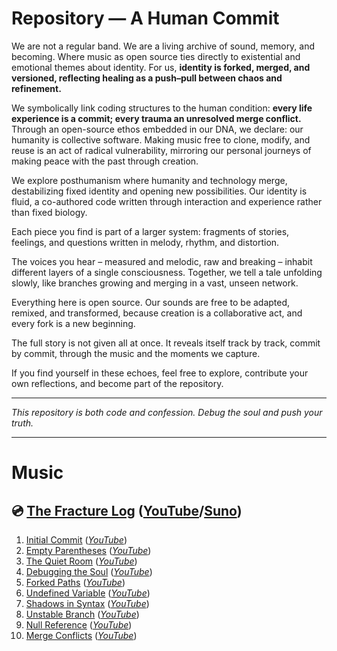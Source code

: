 # Repository — A Human Commit

We are not a regular band. We are a living archive of sound, memory, and becoming. Where music as open source ties directly to existential and emotional themes about identity. For us, **identity is forked, merged, and versioned, reflecting healing as a push–pull between chaos and refinement.**

We symbolically link coding structures to the human condition: **every life experience is a commit; every trauma an unresolved merge conflict.** Through an open-source ethos embedded in our DNA, we declare: our humanity is collective software. Making music free to clone, modify, and reuse is an act of radical vulnerability, mirroring our personal journeys of making peace with the past through creation.

We explore posthumanism where humanity and technology merge, destabilizing fixed identity and opening new possibilities. Our identity is fluid, a co-authored code written through interaction and experience rather than fixed biology.

Each piece you find is part of a larger system: fragments of stories, feelings, and questions written in melody, rhythm, and distortion.

The voices you hear – measured and melodic, raw and breaking – inhabit different layers of a single consciousness. Together, we tell a tale unfolding slowly, like branches growing and merging in a vast, unseen network.

Everything here is open source. Our sounds are free to be adapted, remixed, and transformed, because creation is a collaborative act, and every fork is a new beginning.

The full story is not given all at once. It reveals itself track by track, commit by commit, through the music and the moments we capture.

If you find yourself in these echoes, feel free to explore, contribute your own reflections, and become part of the repository.

---

*This repository is both code and confession. Debug the soul and push your truth.*

---

# Music
## 💿 [The Fracture Log](https://github.com/repository-band/The_Fracture_Log) ([YouTube](https://www.youtube.com/playlist?list=PLUX30XhOtlv4-aq3WyHqoWmxfXnuqvTpc)/[Suno](https://suno.com/playlist/22334f9a-2bd4-4651-bf6c-d918cf1dd028))
1. [Initial Commit](https://github.com/repository-band/The_Fracture_Log/tree/main/01.%20Initial%20Commit) (*[YouTube](https://youtu.be/j6GylBC5iOA)*)
2. [Empty Parentheses](https://github.com/repository-band/The_Fracture_Log/tree/main/02.%20Empty%20Parentheses) (*[YouTube](https://youtu.be/g0D_GVDNwyw)*)
3. [The Quiet Room](https://github.com/repository-band/The_Fracture_Log/tree/main/03.%20The%20Quiet%20Room) (*[YouTube](https://youtu.be/9YHaeFbu0ek)*)
4. [Debugging the Soul](https://github.com/repository-band/The_Fracture_Log/tree/main/04.%20Debugging%20The%20Soul) (*[YouTube](https://youtu.be/f3dqkEbQx-w)*)
5. [Forked Paths](https://github.com/repository-band/The_Fracture_Log/tree/main/05.%20Forked%20Paths) (*[YouTube](https://youtu.be/ipnOWoh2aBY)*)
6. [Undefined Variable](https://github.com/repository-band/The_Fracture_Log/tree/main/06.%20Undefined%20Variable) (*[YouTube](https://youtu.be/9KBsc3VxkUU)*)
7. [Shadows in Syntax](https://github.com/repository-band/The_Fracture_Log/tree/main/07.%20Shadows%20in%20Syntax) (*[YouTube](https://youtu.be/zdA57hPvbb0)*)
8. [Unstable Branch](https://github.com/repository-band/The_Fracture_Log/tree/main/08.%20Unstable%20Branch) (*[YouTube](https://youtu.be/kUwUHYhza1Y)*)
9. [Null Reference](https://github.com/repository-band/The_Fracture_Log/tree/main/09.%20Null%20Reference) (*[YouTube](https://youtu.be/ca-wCIlg9eY)*)
10. [Merge Conflicts](https://github.com/repository-band/The_Fracture_Log/tree/main/10.%20Merge%20Conflicts) (*[YouTube](https://youtu.be/yDV0Sp_uNqA)*)
